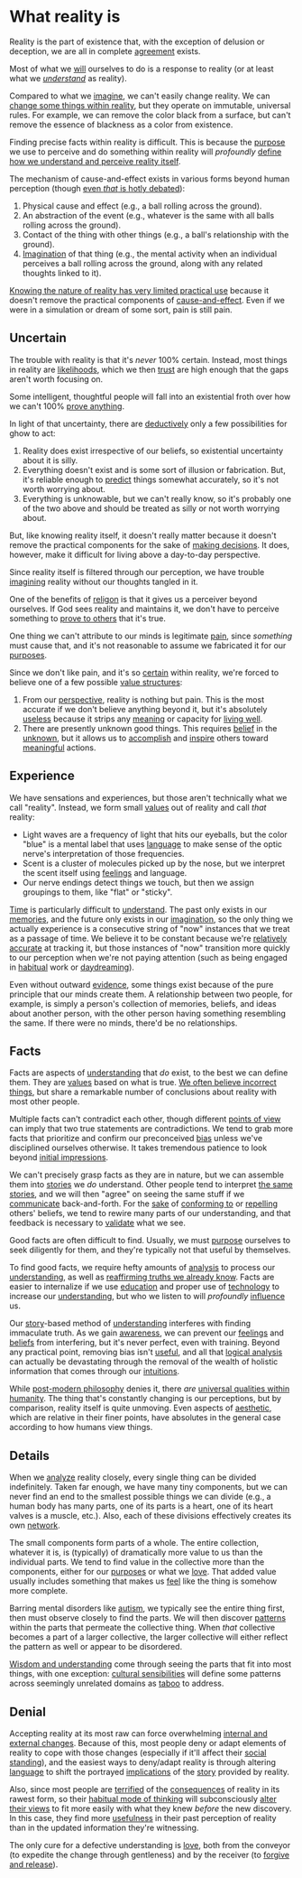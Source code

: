 
# What reality is

Reality is the part of existence that, with the exception of delusion or deception, we are all in complete [agreement](conflicts-inner.md) exists.

Most of what we [will](purpose.md) ourselves to do is a response to reality (or at least what we *[understand](understanding.md)* as reality).

Compared to what we [imagine](imagination.md), we can't easily change reality. We can [change some things within reality](mind-creativity-results.md), but they operate on immutable, universal rules. For example, we can remove the color black from a surface, but can't remove the essence of blackness as a color from existence.

Finding precise facts within reality is difficult. This is because the [purpose](purpose.md) we use to perceive and do something within reality will *profoundly* [define how we understand and perceive reality itself](image.md).

The mechanism of cause-and-effect exists in various forms beyond human perception (though [even *that* is hotly debated](glossary-philosophy.md)):

1. Physical cause and effect (e.g., a ball rolling across the ground).
2. An abstraction of the event (e.g., whatever is the same with all balls rolling across the ground).
3. Contact of the thing with other things (e.g., a ball's relationship with the ground).
4. [Imagination](imagination.md) of that thing (e.g., the mental activity when an individual perceives a ball rolling across the ground, along with any related thoughts linked to it).

[Knowing the nature of reality has very limited practical use](philosophy.md) because it doesn't remove the practical components of [cause-and-effect](mind-creativity-results.md). Even if we were in a simulation or dream of some sort, pain is still pain.

## Uncertain

The trouble with reality is that it's *never* 100% certain. Instead, most things in reality are [likelihoods](math.md), which we then [trust](trust.md) are high enough that the gaps aren't worth focusing on.

Some intelligent, thoughtful people will fall into an existential froth over how we can't 100% [prove anything](understanding-certainty.md).

In light of that uncertainty, there are [deductively](logic.md) only a few possibilities for ghow to act:

1. Reality does exist irrespective of our beliefs, so existential uncertainty about it is silly.
2. Everything doesn't exist and is some sort of illusion or fabrication. But, it's reliable enough to [predict](imagination.md) things somewhat accurately, so it's not worth worrying about.
3. Everything is unknowable, but we can't really know, so it's probably one of the two above and should be treated as silly or not worth worrying about.

But, like knowing reality itself, it doesn't really matter because it doesn't remove the practical components for the sake of [making decisions](decisions.md). It does, however, make it difficult for living above a day-to-day perspective.

Since reality itself is filtered through our perception, we have trouble [imagining](imagination.md) reality without our thoughts tangled in it.

One of the benefits of [religon](religion.md) is that it gives us a perceiver beyond ourselves. If God sees reality and maintains it, we don't have to perceive something to [prove to others](power-influence.md) that it's true.

One thing we can't attribute to our minds is legitimate [pain](mind-feelings-fear.md), since *something* must cause that, and it's not reasonable to assume we fabricated it for our [purposes](purpose.md).

Since we don't like pain, and it's so [certain](understanding-certainty.md) within reality, we're forced to believe one of a few possible [value structures](values.md):

1. From our [perspective](image.md), reality is nothing but pain. This is the most accurate if we don't believe anything beyond it, but it's absolutely [useless](purpose.md) because it strips any [meaning](meaning.md) or capacity for [living well](goodlife.md).
2. There are presently unknown good things. This requires [belief](understanding-certainty.md) in the [unknown](unknown.md), but it allows us to [accomplish](purpose.md) and [inspire](power-influence.md) others toward [meaningful](meaning.md) actions.

## Experience

We have sensations and experiences, but those aren't technically what we call "reality". Instead, we form small [values](values.md) out of reality and call *that* reality:

- Light waves are a frequency of light that hits our eyeballs, but the color "blue" is a mental label that uses [language](language.md) to make sense of the optic nerve's interpretation of those frequencies.
- Scent is a cluster of molecules picked up by the nose, but we interpret the scent itself using [feelings](mind-feelings.md) and language.
- Our nerve endings detect things we touch, but then we assign groupings to them, like "flat" or "sticky".

[Time](datetime.md) is particularly difficult to [understand](understanding.md). The past only exists in our [memories](mind-memory.md), and the future only exists in our [imagination](imagination.md), so the only thing we actually experience is a consecutive string of "now" instances that we treat as a passage of time. We believe it to be constant because we're [relatively accurate](mind-bias.md) at tracking it, but those instances of "now" transition more quickly to our perception when we're not paying attention (such as being engaged in [habitual](habits.md) work or [daydreaming](imagination.md)).

Even without outward [evidence](science.md), some things exist because of the pure principle that our minds create them. A relationship between two people, for example, is simply a person's collection of memories, beliefs, and ideas about another person, with the other person having something resembling the same. If there were no minds, there'd be no relationships.

## Facts

Facts are aspects of [understanding](understanding.md) that *do* exist, to the best we can define them. They are [values](values.md) based on what is true. [We often believe incorrect things](image-distortion.md), but share a remarkable number of conclusions about reality with most other people.

Multiple facts can't contradict each other, though different [points of view](image.md) can imply that two true statements are contradictions. We tend to grab more facts that prioritize and confirm our preconceived [bias](mind-bias.md) unless we've disciplined ourselves otherwise. It takes tremendous patience to look beyond [initial impressions](image.md).

We can't precisely grasp facts as they are in nature, but we can assemble them into [stories](stories.md) we *do* understand. Other people tend to interpret [the same stories](humanity-universals.md), and we will then "agree" on seeing the same stuff if we [communicate](language.md) back-and-forth. For the [sake](purpose.md) of [conforming to](culture.md) or [repelling](people-5_conflicts.md) others' beliefs, we tend to rewire many parts of our understanding, and that feedback is necessary to [validate](understanding-certainty.md) what we see.

Good facts are often difficult to find. Usually, we must [purpose](purpose.md) ourselves to seek diligently for them, and they're typically not that useful by themselves.

To find good facts, we require hefty amounts of [analysis](logic.md) to process our [understanding](understanding.md), as well as [reaffirming truths we already know](understanding-certainty.md). Facts are easier to internalize if we use [education](education.md) and proper use of [technology](technology.md) to increase our [understanding](understanding.md), but who we listen to will *profoundly* [influence](power-influence.md) us.

Our [story](stories.md)-based method of [understanding](understanding.md) interferes with finding immaculate truth. As we gain [awareness](awareness.md), we can prevent our [feelings](mind-feelings.md) and [beliefs](understanding-certainty.md) from interfering, but it's never perfect, even with training. Beyond any practical point, removing bias isn't [useful](purpose.md), and all that [logical analysis](logic.md) can actually be devastating through the removal of the wealth of holistic information that comes through our [intuitions](mind-feelings.md).

While [post-modern philosophy](philosophy.md) denies it, there *are* [universal qualities within humanity](humanity-universals.md). The thing that's constantly changing is our perceptions, but by comparison, reality itself is quite unmoving. Even aspects of [aesthetic](values-quality.md), which are relative in their finer points, have absolutes in the general case according to how humans view things.

## Details

When we [analyze](logic.md) reality closely, every single thing can be divided indefinitely. Taken far enough, we have many tiny components, but we can never find an end to the smallest possible things we can divide (e.g., a human body has many parts, one of its parts is a heart, one of its heart valves is a muscle, etc.). Also, each of these divisions effectively creates its own [network](networks.md).

The small components form parts of a whole. The entire collection, whatever it is, is (typically) of dramatically more value to us than the individual parts. We tend to find value in the collective more than the components, either for our [purposes](purpose.md) or what we [love](people-love.md). That added value usually includes something that makes us [feel](mind-feelings.md) like the thing is somehow more complete.

Barring mental disorders like [autism](autism.md), we typically see the entire thing first, then must observe closely to find the parts. We will then discover [patterns](symbols.md) within the parts that permeate the collective thing. When *that* collective becomes a part of a larger collective, the larger collective will either reflect the pattern as well or appear to be disordered.

[Wisdom and understanding](understanding.md) come through seeing the parts that fit into most things, with one exception: [cultural sensibilities](culture.md) will define some patterns across seemingly unrelated domains as [taboo](morality-taboo.md) to address.

## Denial

Accepting reality at its most raw can force overwhelming [internal and external changes](people-changes.md). Because of this, most people deny or adapt elements of reality to cope with those changes (especially if it'll affect their [social standing](groups-member.md)), and the easiest ways to deny/adapt reality is through altering [language](language.md) to shift the portrayed [implications](mind-feelings.md) of the [story](stories.md) provided by reality.

Also, since most people are [terrified](mind-feelings-fear.md) of the [consequences](mind-creativity-results.md) of reality in its rawest form, so their [habitual mode of thinking](habits.md) will subconsciously [alter their views](image-distortion.md) to fit more easily with what they knew *before* the new discovery. In this case, they find more [usefulness](purpose.md) in their past perception of reality than in the updated information they're witnessing.

The only cure for a defective understanding is [love](people-love.md), both from the conveyor (to expedite the change through gentleness) and by the receiver (to [forgive and release](mind-feelings-happiness-stress.md)).
